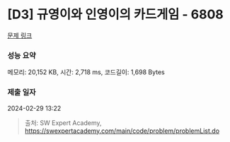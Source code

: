 # [D3] 규영이와 인영이의 카드게임 - 6808 

[문제 링크](https://swexpertacademy.com/main/code/problem/problemDetail.do?contestProbId=AWgv9va6HnkDFAW0) 

### 성능 요약

메모리: 20,152 KB, 시간: 2,718 ms, 코드길이: 1,698 Bytes

### 제출 일자

2024-02-29 13:22



> 출처: SW Expert Academy, https://swexpertacademy.com/main/code/problem/problemList.do